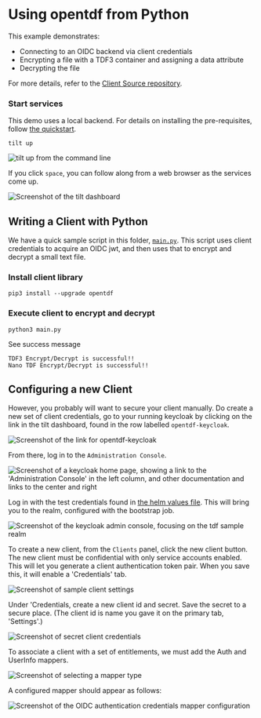 # Using opentdf from Python

This example demonstrates:

 - Connecting to an OIDC backend via client credentials
 - Encrypting a file with a TDF3 container and assigning a data attribute
 - Decrypting the file

For more details, refer to the
[Client Source repository](https://github.com/opentdf/client).

### Start services

This demo uses a local backend. For details on installing the pre-requisites,
follow [the quickstart](../../quickstart/).

```shell
tilt up
```

![`tilt up` from the command line](static/iterm-tilt-up.png)

If you click `space`, you can follow along from a web browser as the services come up.

![Screenshot of the tilt dashboard](static/tilt-up-start.png)

## Writing a Client with Python

We have a quick sample script in this folder, [`main.py`](./main.py). This script uses client credentials to acquire an OIDC jwt, and then uses that to encrypt and decrypt a small text file.

### Install client library

```shell
pip3 install --upgrade opentdf
```

### Execute client to encrypt and decrypt

```shell
python3 main.py
```

See success message
```text
TDF3 Encrypt/Decrypt is successful!!
Nano TDF Encrypt/Decrypt is successful!!
```

## Configuring a new Client

However, you probably will want to secure your client manually. Do create a new set of client credentials, go to your running keycloak by clicking on the link in the tilt dashboard, found in the row labelled `opentdf-keycloak`.

![Screenshot of the link for opentdf-keycloak](static/tilt-up-start.png)

From there, log in to the `Administration Console`.

![Screenshot of a keycloak home page, showing a link to the 'Administration Console' in the left column, and other documentation and links to the center and right](static/keycloak-home.png)

Log in with the test credentials found in [the helm values file](../../quickstart/helm/opentdf/values.yaml#L13). This will bring you to the realm, configured with the bootstrap job.

![Screenshot of the keycloak admin console, focusing on the tdf sample realm](static/keycloak-admin.png)

To create a new client, from the `Clients` panel, click the new client button. The new client must be confidential with only service accounts enabled. This will let you generate a client authentication token pair. When you save this, it will enable a 'Credentials' tab.

![Screenshot of sample client settings](static/keycloak-sample-client-settings.png)

Under 'Credentials, create a new client id and secret. Save the secret to a secure place. (The client id is name you gave it on the primary tab, 'Settings'.)

![Screenshot of secret client credentials](static/keycloak-credentials.png)

To associate a client with a set of entitlements, we must add the Auth and UserInfo mappers. 

![Screenshot of selecting a mapper type](static/keycloak-select-mapper-type.png)

A configured mapper should appear as follows:

![Screenshot of the OIDC authentication credentials mapper configuration](static/keycloak-mapper-config-client.png)
